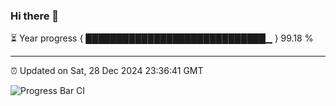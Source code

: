 ### Hi there 👋

⏳ Year progress { █████████████████████████████▁ } 99.18 %

---

⏰ Updated on Sat, 28 Dec 2024 23:36:41 GMT

![Progress Bar CI](https://github.com/IshwaranRudhara/GIT-ACTION/workflows/Progress%20Bar%20CI/badge.svg)
